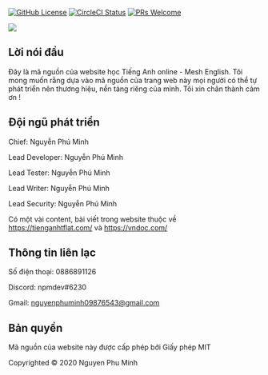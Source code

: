 [![GitHub License](https://img.shields.io/badge/license-MIT-blue.svg)](https://github.com/nguyenphuminh/Mesh-Source/blob/master/LICENSE)
[![CircleCI Status](https://circleci.com/gh/nguyenphuminh/Mesh-Source.svg?style=shield&circle-token=:circle-token)](https://circleci.com/gh/nguyenphuminh/Mesh-Source)
[![PRs Welcome](https://img.shields.io/badge/PRs-welcome-blue.svg)](https://mesh-english.000webhostapp.com)

<a href="http://mesh-english.000webhostapp.com" target="_blank"><img src="https://github.com/nguyenphuminh/Mesh-Source/blob/master/thumbnail.png"></a>

## Lời nói đầu
Đây là mã nguồn của website học Tiếng Anh online - Mesh English. Tôi mong muốn rằng dựa vào mã nguồn của trang web này mọi người có thể tự phát triển nên thương hiệu, nền tảng riêng của mình. Tôi xin chân thành cảm ơn !

## Đội ngũ phát triển
Chief: Nguyễn Phú Minh

Lead Developer: Nguyễn Phú Minh

Lead Tester: Nguyễn Phú Minh

Lead Writer: Nguyễn Phú Minh

Lead Security: Nguyễn Phú Minh

Có một vài content, bài viết trong website thuộc về https://tienganhtflat.com/ và https://vndoc.com/

## Thông tin liên lạc
Số điện thoại: 0886891126

Discord: npmdev#6230

Gmail: nguyenphuminh09876543@gmail.com


## Bản quyền
Mã nguồn của website này được cấp phép bởi Giấy phép MIT

Copyrighted © 2020 Nguyen Phu Minh
